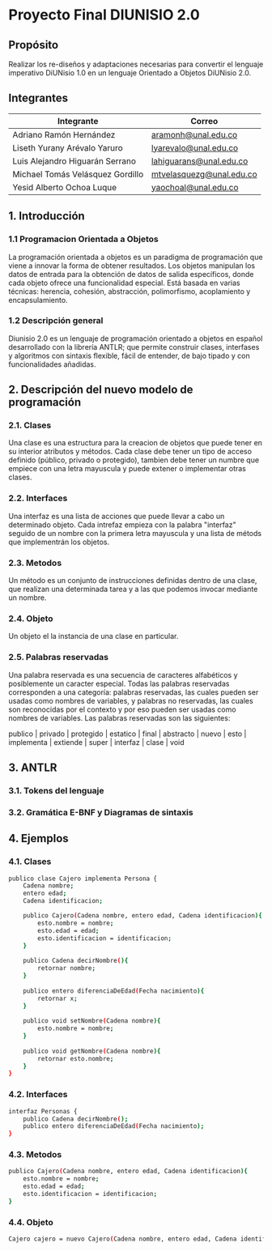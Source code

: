 # Proyecto Final DIUNISIO 2.0 

## Propósito

Realizar los re-diseños y adaptaciones necesarias para convertir el lenguaje imperativo  DiUNisio 1.0 en un lenguaje Orientado a Objetos DiUNisio 2.0.  

## Integrantes

|       Integrante      |                 Correo                       |
|-----------------------|-----------------------------------------------|
| Adriano Ramón Hernández|  <aramonh@unal.edu.co> |
| Liseth Yurany Arévalo Yaruro   |   <lyarevalo@unal.edu.co>  |
| Luis Alejandro Higuarán Serrano      |    <lahiguarans@unal.edu.co>    |
| Michael Tomás Velásquez Gordillo      |   <mtvelasquezg@unal.edu.co>     |
| Yesid Alberto Ochoa Luque      |    <yaochoal@unal.edu.co>     |

## 1. Introducción

### 1.1 Programacion Orientada a Objetos
La programación orientada a objetos es un paradigma de programación que viene a innovar la forma de obtener resultados. Los objetos manipulan los datos de entrada para la obtención de datos de salida específicos, donde cada objeto ofrece una funcionalidad especial. Está basada en varias técnicas: herencia, cohesión, abstracción, polimorfismo, acoplamiento y encapsulamiento.

### 1.2 Descripción general
Diunisio 2.0 es un lenguaje de programación orientado a objetos  en español desarrollado con la librería ANTLR;
que permite construir clases, interfases y algoritmos con sintaxis flexible, fácil de entender, de bajo tipado y con funcionalidades añadidas.


## 2. Descripción del nuevo modelo de programación
### 2.1. Clases
Una clase es una estructura para la creacion de objetos que puede tener en su interior atributos y métodos. Cada clase debe tener un tipo de acceso definido (público, privado o protegido), tambien debe tener un numbre que empiece con una letra mayuscula y puede extener o implementar otras clases.

### 2.2. Interfaces
Una interfaz es una lista de acciones que puede llevar a cabo un determinado objeto. Cada intrefaz empieza con la palabra "interfaz" seguido de un nombre con la primera letra mayuscula y una lista de métods que implementrán los objetos.

### 2.3. Metodos
Un método es un conjunto de instrucciones definidas dentro de una clase, que realizan una determinada tarea y a las que podemos invocar mediante un nombre.

### 2.4. Objeto
Un objeto el la instancia de una clase en particular.

### 2.5. Palabras reservadas
Una palabra reservada es una secuencia de caracteres alfabéticos y posiblemente un caracter especial.
Todas las palabras reservadas corresponden a una categoría: palabras reservadas, las cuales pueden ser
usadas como nombres de variables, y palabras no reservadas, las cuales son reconocidas por el contexto
y por eso pueden ser usadas como nombres de variables.
Las palabras reservadas son las siguientes:

publico | privado | protegido | estatico | final | abstracto | nuevo | esto | implementa | extiende | super | interfaz | clase | void 

## 3. ANTLR

### 3.1. Tokens del lenguaje

### 3.2. Gramática E-BNF y Diagramas de sintaxis


## 4. Ejemplos
### 4.1. Clases
```sh
publico clase Cajero implementa Persona {
    Cadena nombre;
    entero edad;
    Cadena identificacion;

    publico Cajero(Cadena nombre, entero edad, Cadena identificacion){
        esto.nombre = nombre;
        esto.edad = edad;
        esto.identificacion = identificacion;
    }
    
    publico Cadena decirNombre(){
        retornar nombre;
    }
    
    publico entero diferenciaDeEdad(Fecha nacimiento){
        retornar x;
    }
    
    publico void setNombre(Cadena nombre){
        esto.nombre = nombre;
    }
    
    publico void getNombre(Cadena nombre){
        retornar esto.nombre;
    } 
}
```

### 4.2. Interfaces
```sh
interfaz Personas {
    publico Cadena decirNombre();
    publico entero diferenciaDeEdad(Fecha nacimiento);
}
```

### 4.3. Metodos
```sh
publico Cajero(Cadena nombre, entero edad, Cadena identificacion){
    esto.nombre = nombre;
    esto.edad = edad;
    esto.identificacion = identificacion;
}
```

### 4.4. Objeto
```sh
Cajero cajero = nuevo Cajero(Cadena nombre, entero edad, Cadena identificacion);
```

